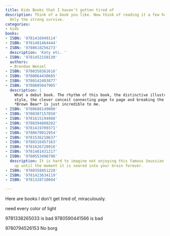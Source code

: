```yaml
---
title: Kids Books that I haven't gotten tired of
description: Think of a book you like. Now think of reading it a few hundred times.
  Only the strong survive.
categories:
- kids
books:
- ISBN: '9781416949114'
- ISBN: '9781481464444'
- ISBN: '9780618256273'
  description: 'Katy etc. '
- ISBN: '9781452150130'
  authors:
  - Brendan Wenzel
- ISBN: '9780358362616'
- ISBN: '9780064430685'
- ISBN: '9780142403877'
- ISBN: '9780805047905'
  description: |
    What a debut book. The rhythm of this book, the distinctive illustration
    style, the clever conceit connecting page to page and breaking the fourth wall...
    *Brown Bear* is just incredible to me.
- ISBN: '9780688149000'
- ISBN: '9780307157850'
- ISBN: '9781615194988'
- ISBN: '9780394800202'
- ISBN: '9781419709371'
- ISBN: '9780670012954'
- ISBN: '9781536210637'
- ISBN: '9780316457163'
- ISBN: '9781626720916'
- ISBN: '9781481431217'
- ISBN: '9780553496796'
  description: It is hard to imagine not enjoying this famous Seussian title, right
    up until the moment it is seared into your brain forever.
- ISBN: '9780358451228'
- ISBN: '9781423634119'
- ISBN: '9781328710604'

---
```

Here are books I don't get tired of, miraculously.

<!-- 9780448190532 is busy harbor i think and it must be out of print?

Big Book of Big Trucks(9780794530785) is just not on bookshop

978039483240 is not Trucks

9781847809766 isn't in google books api!!!

I'd like to put {% book "9780307118394" %} on this shelf.

two wordless books not on bookshop.org... In the Woods (9780590436335) and Peter Spier's Rain (9780385241052).

try 9780698113732
Gobble, Growl, Grunt (9780385240949)

For Maryanne's shelf... 9780375868009 -->

need every color of light

9781338265033 is bad
9780590441566 is bad

9780794526153 No borg